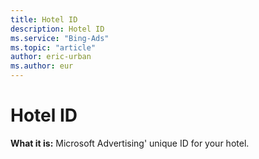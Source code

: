 ```yaml
---
title: Hotel ID
description: Hotel ID
ms.service: "Bing-Ads"
ms.topic: "article"
author: eric-urban
ms.author: eur
---
```


# Hotel ID

**What it is:** Microsoft Advertising' unique ID for your hotel.


